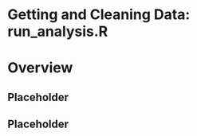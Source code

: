 Getting and Cleaning Data: run_analysis.R 
===================

# Overview


## Placeholder


## Placeholder
